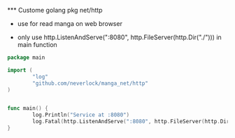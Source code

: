 *** Custome golang pkg net/http 

- use for read manga on web browser 

- only use http.ListenAndServe(":8080", http.FileServer(http.Dir("./"))) in main function

```Go
package main

import (
        "log"
        "github.com/neverlock/manga_net/http"
)


func main() {
        log.Println("Service at :8080")
        log.Fatal(http.ListenAndServe(":8080", http.FileServer(http.Dir("./"))))
}
```
